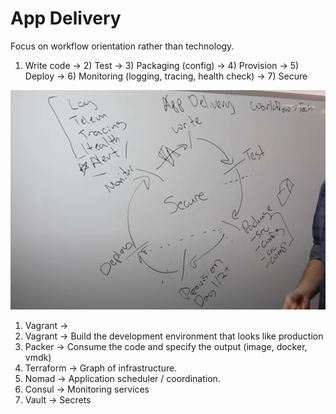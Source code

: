
# App Delivery #

Focus on workflow orientation rather than technology.


1) Write code -> 2) Test -> 3) Packaging (config) -> 4) Provision -> 5) Deploy -> 6) Monitoring (logging, tracing, health check) -> 7) Secure

![alt text](./1.png "Delivery graph")

1) Vagrant -> 
2) Vagrant -> Build the development environment that looks like production
3) Packer -> Consume the code and specify the output (image, docker, vmdk)
4) Terraform -> Graph of infrastructure.
5) Nomad -> Application scheduler / coordination.
6) Consul -> Monitoring services
7) Vault -> Secrets


